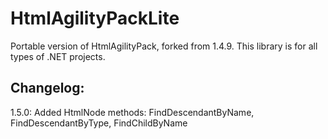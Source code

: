 # HtmlAgilityPackLite
Portable version of HtmlAgilityPack, forked from 1.4.9. This library is for all types of .NET projects.  

## Changelog:  
1.5.0: Added HtmlNode methods: FindDescendantByName, FindDescendantByType, FindChildByName
